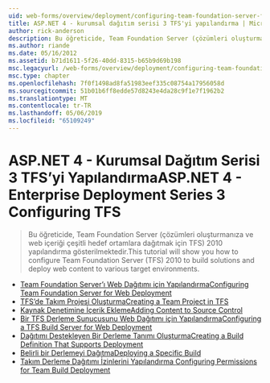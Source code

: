 ```yaml
---
uid: web-forms/overview/deployment/configuring-team-foundation-server-for-web-deployment/index
title: ASP.NET 4 - kurumsal dağıtım serisi 3 TFS'yi yapılandırma | Microsoft Docs
author: rick-anderson
description: Bu öğreticide, Team Foundation Server (çözümleri oluşturmanıza ve web içeriği çeşitli hedef ortamlara dağıtmak için TFS) 2010 yapılandırma gösterilmektedir.
ms.author: riande
ms.date: 05/16/2012
ms.assetid: b71d1611-5f26-40dd-8315-b65b9d69b198
msc.legacyurl: /web-forms/overview/deployment/configuring-team-foundation-server-for-web-deployment
msc.type: chapter
ms.openlocfilehash: 7f0f1498ad8fa51983eef335c08754a17956058d
ms.sourcegitcommit: 51b01b6ff8edde57d8243e4da28c9f1e7f1962b2
ms.translationtype: MT
ms.contentlocale: tr-TR
ms.lasthandoff: 05/06/2019
ms.locfileid: "65109249"
---
```

# <a name="aspnet-4---enterprise-deployment-series-3-configuring-tfs"></a><span data-ttu-id="a3461-103">ASP.NET 4 - Kurumsal Dağıtım Serisi 3 TFS’yi Yapılandırma</span><span class="sxs-lookup"><span data-stu-id="a3461-103">ASP.NET 4 - Enterprise Deployment Series 3 Configuring TFS</span></span>

> <span data-ttu-id="a3461-104">Bu öğreticide, Team Foundation Server (çözümleri oluşturmanıza ve web içeriği çeşitli hedef ortamlara dağıtmak için TFS) 2010 yapılandırma gösterilmektedir.</span><span class="sxs-lookup"><span data-stu-id="a3461-104">This tutorial will show you how to configure Team Foundation Server (TFS) 2010 to build solutions and deploy web content to various target environments.</span></span>

- [<span data-ttu-id="a3461-105">Team Foundation Server’ı Web Dağıtımı için Yapılandırma</span><span class="sxs-lookup"><span data-stu-id="a3461-105">Configuring Team Foundation Server for Web Deployment</span></span>](configuring-team-foundation-server-for-web-deployment.md)
- [<span data-ttu-id="a3461-106">TFS’de Takım Projesi Oluşturma</span><span class="sxs-lookup"><span data-stu-id="a3461-106">Creating a Team Project in TFS</span></span>](creating-a-team-project-in-tfs.md)
- [<span data-ttu-id="a3461-107">Kaynak Denetimine İçerik Ekleme</span><span class="sxs-lookup"><span data-stu-id="a3461-107">Adding Content to Source Control</span></span>](adding-content-to-source-control.md)
- [<span data-ttu-id="a3461-108">Bir TFS Derleme Sunucusunu Web Dağıtımı için Yapılandırma</span><span class="sxs-lookup"><span data-stu-id="a3461-108">Configuring a TFS Build Server for Web Deployment</span></span>](configuring-a-tfs-build-server-for-web-deployment.md)
- [<span data-ttu-id="a3461-109">Dağıtımı Destekleyen Bir Derleme Tanımı Oluşturma</span><span class="sxs-lookup"><span data-stu-id="a3461-109">Creating a Build Definition That Supports Deployment</span></span>](creating-a-build-definition-that-supports-deployment.md)
- [<span data-ttu-id="a3461-110">Belirli bir Derlemeyi Dağıtma</span><span class="sxs-lookup"><span data-stu-id="a3461-110">Deploying a Specific Build</span></span>](deploying-a-specific-build.md)
- [<span data-ttu-id="a3461-111">Takım Derleme Dağıtımı İzinlerini Yapılandırma </span><span class="sxs-lookup"><span data-stu-id="a3461-111">Configuring Permissions for Team Build Deployment</span></span>](configuring-permissions-for-team-build-deployment.md)
